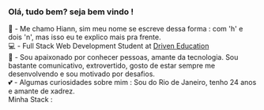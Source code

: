 ### Olá, tudo bem? seja bem vindo !

  🌱 - Me chamo Hiann, sim meu nome se escreve dessa forma : com 'h' e dois 'n', mas isso eu te explico mais pra frente. </br>
  💻 - Full Stack Web Development Student at <a href="https://www.driven.com.br/">Driven Education</a></br>
  🦄 - Sou apaixonado por conhecer pessoas, amante da tecnologia. Sou bastante comunicativo, extrovertido, gosto de estar sempre me desenvolvendo e sou motivado por desafios.</br>
  💕 - Algumas curiosidades sobre mim : Sou do Rio de Janeiro, tenho 24 anos e amante de xadrez.</br>
  Minha Stack :
